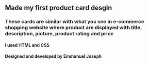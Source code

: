 ## Made my first product card desgin


### These cards are similar with what you see in e-commerce shopping website where product are displayed with title, description, picture, product rating and price




#### I used HTML and CSS



#### Designed and developed by Emmanuel Joseph

